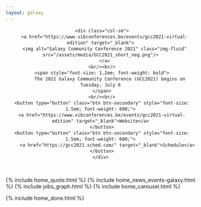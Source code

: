 ```yaml
---
layout: galaxy
---
```



<div class="row text-center" align="center">

     <div class="col-sm">
       <a href="https://www.vibconferences.be/events/gcc2021-virtual-edition" target="_blank">
       <img alt="Galaxy Community Conference 2021" class="img-fluid" src="/assets/media/GCC2021_short_neg.png"/>
       </a>
     <br/><br/>
     <span style="font-size: 1.2em; font-weight: bold">
           The 2021 Galaxy Community Conference (GCC2021) begins on Tuesday, July 6
     </span>
     <br/><br/>
     <button type="button" class="btn btn-secondary" style="font-size: 1.5em; font-weight: 600;">
     <a href="https://www.vibconferences.be/events/gcc2021-virtual-edition" target="_blank">Website</a>
     </button>
     <button type="button" class="btn btn-secondary" style="font-size: 1.5em; font-weight: 600;">
         <a href="https://gcc2021.sched.com/" target="_blank">Schedule</a>
     </button>
    </div>

</div>
<br>


{% include home_quote.html %}
{% include home_news_events-galaxy.html %}
{% include jobs_graph.html %}
{% include home_carousel.html %}

{% include home_done.html %}

<script>
  ((window.gitter = {}).chat = {}).options = {
    room: 'usegalaxy-eu/Lobby'
  };
</script>
<script src="https://sidecar.gitter.im/dist/sidecar.v1.js" async defer></script>

